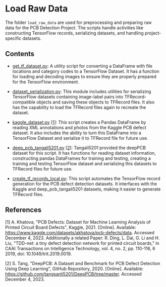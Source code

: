# Load Raw Data

The folder `load_raw_data` are used for preprocessing and preparing raw data for the PCB Detection Project. The scripts handle activities like constructing TensorFlow records, serializing datasets, and handling project-specific datasets.

## Contents

- [get_tf_dataset.py](get_tf_dataset.py): A utility script for converting a DataFrame with file locations and category codes to a TensorFlow Dataset. It has a function for loading and decoding images to ensure they are properly prepared for the TensorFlow environment.

- [dataset_serialization.py](dataset_serialization.py): This module includes utilities for serializing TensorFlow datasets containing image-label pairs into TFRecord-compatible objects and saving these objects to TFRecord files. It also has the capability to load the TFRecord files again to recreate the dataset.

- [kaggle_dataset.py](kaggle_dataset.py) [[1]](#references): This script creates a Pandas DataFrame by reading XML annotations and photos from the Kaggle PCB defect dataset. It also includes the ability to turn this DataFrame into a TensorFlow Dataset and serialize it to TFRecord file for future use.

- [deep_pcb_tangali5201.py](deep_pcb_tangali5201.py) [[2]](#references): Tangali5201 provided the deepPCB dataset for this script. It has functions for reading dataset information, constructing pandas DataFrames for training and testing, creating a training and testing TensorFlow dataset and serializing this datasets to TFRecord files for future use.

- [create_tf_records_local.py](create_tf_records_local.py): This script automates the TensorFlow record generation for the PCB defect detection datasets. It interfaces with the Kaggle and deep_pcb_tangali5201 datasets, making it easier to generate TFRecord files. 

## References

[1] A. Khatova, "PCB Defects: Dataset for Machine Learning Analysis of Printed Circuit Board Defects", Kaggle, 2021. [Online]. Available: https://www.kaggle.com/datasets/akhatova/pcb-defects/data. Accessed December 4, 2023. Additionally a related Paper: R. Ding, L. Dai, G. Li and H. Liu, "TDD-net: a tiny defect detection network for printed circuit boards," in CAAI Transactions on Intelligence Technology, vol. 4, no. 2, pp. 110-116, 6 2019, doi: 10.1049/trit.2019.0019.

[2] S. Tang, "DeepPCB: A Dataset and Benchmark for PCB Defect Detection Using Deep Learning", GitHub Repository, 2020. [Online]. Available: https://github.com/tangsanli5201/DeepPCB/tree/master. Accessed December 4, 2023.